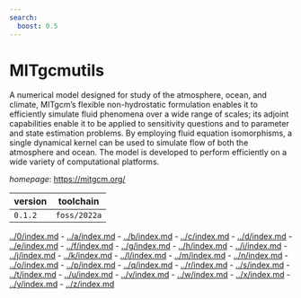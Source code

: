 ```yaml
---
search:
  boost: 0.5
---
```

# MITgcmutils

A numerical model designed for study of the atmosphere, ocean,  and climate, MITgcm’s flexible non-hydrostatic formulation enables it to  efficiently simulate fluid phenomena over a wide range of scales; its adjoint  capabilities enable it to be applied to sensitivity questions and to parameter  and state estimation problems. By employing fluid equation isomorphisms, a  single dynamical kernel can be used to simulate flow of both the atmosphere  and ocean. The model is developed to perform efficiently on a wide variety of  computational platforms.

*homepage*: <https://mitgcm.org/>

version | toolchain
--------|----------
``0.1.2`` | ``foss/2022a``

[../0/index.md](0) - [../a/index.md](a) - [../b/index.md](b) - [../c/index.md](c) - [../d/index.md](d) - [../e/index.md](e) - [../f/index.md](f) - [../g/index.md](g) - [../h/index.md](h) - [../i/index.md](i) - [../j/index.md](j) - [../k/index.md](k) - [../l/index.md](l) - [../m/index.md](m) - [../n/index.md](n) - [../o/index.md](o) - [../p/index.md](p) - [../q/index.md](q) - [../r/index.md](r) - [../s/index.md](s) - [../t/index.md](t) - [../u/index.md](u) - [../v/index.md](v) - [../w/index.md](w) - [../x/index.md](x) - [../y/index.md](y) - [../z/index.md](z)


